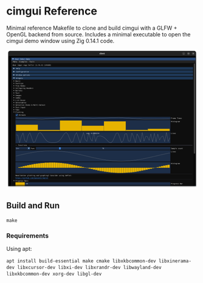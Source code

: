 # cimgui Reference

Minimal reference Makefile to clone and build cimgui with a GLFW + OpenGL backend from source.
Includes a minimal executable to open the cimgui demo window using Zig 0.14.1 code.

![Screenshot of cimgui demo windows plotting examples](./cimgui_demo_screenshot.png)

## Build and Run

`make`

### Requirements

Using apt:

`apt install build-essential make cmake libxkbcommon-dev libxinerama-dev libxcursor-dev libxi-dev libxrandr-dev libwayland-dev libxkbcommon-dev xorg-dev libgl-dev`
